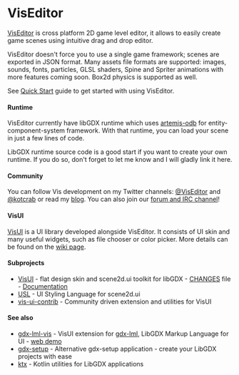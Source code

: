 VisEditor
=========

[VisEditor](https://vis.kotcrab.com/) is cross platform 2D game level editor, it allows to easily create game scenes using intuitive drag and drop editor. 

VisEditor doesn't force you to use a single game framework; scenes are exported in JSON format. Many assets file formats are supported: images, sounds, fonts, particles, GLSL shaders, Spine and Spriter animations with more features coming soon. Box2d physics is supported as well.

See [Quick Start](https://github.com/kotcrab/vis-editor/wiki/Quick-Start) guide to get started with using VisEditor.

#### Runtime
VisEditor currently have libGDX runtime which uses [artemis-odb](https://github.com/junkdog/artemis-odb) for entity-component-system framework. With that runtime, you can load your scene in just a few lines of code.

LibGDX runtime source code is a good start if you want to create your own runtime. If you do so, don't forget to let me know and I will gladly link it here.

#### Community
You can follow Vis development on my Twitter channels: [@VisEditor](https://twitter.com/VisEditor) and [@kotcrab](https://twitter.com/kotcrab) or read my [blog](https://kotcrab.com/).
You can also join our [forum and IRC channel](https://github.com/kotcrab/vis-editor/wiki/IRC-Channel-and-Forum)!

#### VisUI
[VisUI](https://github.com/kotcrab/vis-editor/wiki/VisUI) is a UI library developed alongside VisEditor. It consists of UI skin and many useful widgets, such as file chooser or color picker. More details can be found on the [wiki page](https://github.com/kotcrab/vis-editor/wiki/VisUI).

#### Subprojects
* [VisUI](https://github.com/kotcrab/vis-editor/wiki/VisUI) - flat design skin and scene2d.ui toolkit for libGDX - [CHANGES](https://github.com/kotcrab/vis-editor/blob/master/ui/CHANGES.md) file - [Documentation](https://github.com/kotcrab/vis-editor/wiki/VisUI)  
* [USL](https://github.com/kotcrab/vis-editor/wiki/USL) - UI Styling Language for scene2d.ui
* [vis-ui-contrib](https://github.com/kotcrab/vis-ui-contrib) - Community driven extension and utilities for VisUI

#### See also
* [gdx-lml-vis](https://github.com/czyzby/gdx-lml/tree/master/lml-vis) - VisUI extension for [gdx-lml](https://github.com/czyzby/gdx-lml/tree/master/lml), LibGDX Markup Language for UI - [web demo](http://czyzby.github.io/gdx-lml/lml-vis/)
* [gdx-setup](https://github.com/czyzby/gdx-setup) -  Alternative gdx-setup application - create your LibGDX projects with ease 
* [ktx](https://github.com/czyzby/ktx) - Kotlin utilities for LibGDX applications
